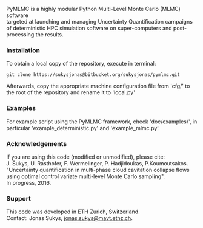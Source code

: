 PyMLMC is a highly modular Python Multi-Level Monte Carlo (MLMC) software  
targeted at launching and managing Uncertainty Quantification campaigns  
of deterministic HPC simulation software on super-computers and post-processing the results.

### Installation ###

To obtain a local copy of the repository, execute in terminal:
```
git clone https://sukysjonas@bitbucket.org/sukysjonas/pymlmc.git
```

Afterwards, copy the appropriate machine configuration file from 'cfg/' to the root of the repository and rename it to 'local.py'

### Examples ###

For example script using the PyMLMC framework, check 'doc/examples/', in particular 'example_deterministic.py' and 'example_mlmc.py'.

### Acknowledgements ###

If you are using this code (modified or unmodified), please cite:  
J. Šukys, U. Rasthofer, F. Wermelinger, P. Hadjidoukas, P.Koumoutsakos.  
"Uncertainty quantification in multi-phase cloud cavitation collapse flows using optimal control variate multi-level Monte Carlo sampling".  
In progress, 2016.

### Support ###

This code was developed in ETH Zurich, Switzerland.  
Contact: Jonas Sukys, jonas.sukys@mavt.ethz.ch.
